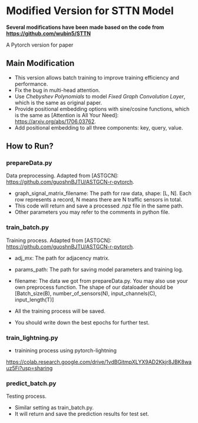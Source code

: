 # Modified Version for STTN Model

**Several modifications have been made based on the code from https://github.com/wubin5/STTN**

A Pytorch version for paper 

[Spatial-Temporal Transformer Networks for Traffic Flow Forecasting]: https://arxiv.org/pdf/2001.02908.pdf



## Main Modification

- This version allows batch training to improve training efficiency and performance.
- Fix the bug in multi-head attention.
- Use *Chebyshev Polynomials* to model *Fixed Graph Convolution Layer*, which is the same as original paper.
- Provide positional embedding options with sine/cosine functions, which is the same as [Attention is All Your Need]: https://arxiv.org/abs/1706.03762.
- Add positional embedding to all three components: key, query, value.



## How to Run?

### prepareData.py

Data preprocessing. Adapted from [ASTGCN]: https://github.com/guoshnBJTU/ASTGCN-r-pytorch. 

- graph_signal_matrix_filename: The path for raw data, shape: [L, N]. Each row represents a  record, N means there are N traffic sensors in total.
- This code will return and save a processed .npz file in the same path.
- Other parameters you may refer to the comments in python file.

### train_batch.py

Training process. Adapted from [ASTGCN]: https://github.com/guoshnBJTU/ASTGCN-r-pytorch. 

- adj_mx: The path for adjacency matrix.

- params_path: The path for saving model parameters and training log.

- filename: The data we got from prepareData.py. You may also use your own preprocess function. The shape of our dataloader should be [Batch_size(B), number_of_sensors(N), input_channels(C), input_length(T)]

- All the training process will be saved.

- You should write down the best epochs for further test.

### train_lightning.py 

- trainining process using pytorch-lightning

https://colab.research.google.com/drive/1vdBGitmpXLYX9AD2Kkjr8JBK8wauz5Fi?usp=sharing

### predict_batch.py

Testing process.

- Similar setting as train_batch.py.
- It will return and save the prediction results for test set.

